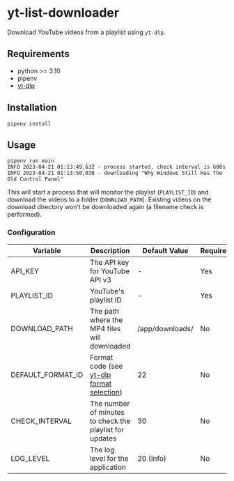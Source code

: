 # yt-list-downloader

Download YouTube videos from a playlist using `yt-dlp`.

## Requirements

- python >= 3.10
- pipenv
- [yt-dlp](https://github.com/yt-dlp/yt-dlp)

## Installation

```
pipenv install
```

## Usage

```
pipenv run main
INFO 2023-04-21 01:13:49,632 - process started, check interval is 600s
INFO 2023-04-21 01:13:50,038 - downloading "Why Windows Still Has The Old Control Panel"
```

This will start a process that will monitor the playlist (`PLAYLIST_ID`) and download the videos to a folder (`DOWNLOAD_PATH`). Existing videos on the download directory won't be downloaded again (a filename check is performed).

### Configuration

| Variable            | Description                                                                                    | Default Value   | Required |
|---------------------|------------------------------------------------------------------------------------------------|-----------------|----------|
| API_KEY             | The API key for YouTube API v3                                                                 | -               | Yes      |
| PLAYLIST_ID         | YouTube's playlist ID                                                                          | -               | Yes      |
| DOWNLOAD_PATH       | The path where the MP4 files will downloaded                                                   | /app/downloads/ | No       |
| DEFAULT\_FORMAT\_ID | Format code (see [yt-dlp format selection](https://github.com/yt-dlp/yt-dlp#format-selection)) | 22              | No       |
| CHECK_INTERVAL      | The number of minutes to check the playlist for updates                                        | 30              | No       |
| LOG_LEVEL           | The log level for the application                                                              | 20 (Info)       | No       |
